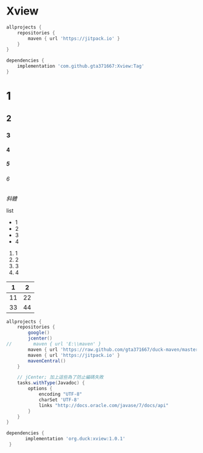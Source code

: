 # Xview

```gradle
allprojects {
	repositories {
		maven { url 'https://jitpack.io' }
	}
}

dependencies {
	implementation 'com.github.gta371667:Xview:Tag'
}

```

# 1
## 2
### 3
#### 4
##### 5
###### 6
*斜體*

list
+ 1
+ 2
+ 3
+ 4

1. 1
1. 2
1. 3
1. 4

| 1 | 2 |
| --- | --- |
| 11 | 22 |
| 33 | 44 |

```gradle
allprojects {
    repositories {
        google()
        jcenter()
//        maven { url 'E:\\maven' }
        maven { url 'https://raw.github.com/gta371667/duck-maven/master/' }
        maven { url 'https://jitpack.io' }
        mavenCentral()
    }

    // jCenter; 加上這些為了防止編碼失敗
    tasks.withType(Javadoc) {
        options {
            encoding "UTF-8"
            charSet 'UTF-8'
            links "http://docs.oracle.com/javase/7/docs/api"
        }
    }
}

dependencies {
       implementation 'org.duck:xview:1.0.1'
 }

```

